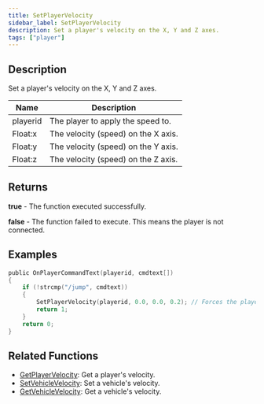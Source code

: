 ```yaml
---
title: SetPlayerVelocity
sidebar_label: SetPlayerVelocity
description: Set a player's velocity on the X, Y and Z axes.
tags: ["player"]
---
```


## Description

Set a player's velocity on the X, Y and Z axes.

| Name     | Description                         |
| -------- | ----------------------------------- |
| playerid | The player to apply the speed to.   |
| Float:x  | The velocity (speed) on the X axis. |
| Float:y  | The velocity (speed) on the Y axis. |
| Float:z  | The velocity (speed) on the Z axis. |

## Returns

**true** - The function executed successfully.

**false** - The function failed to execute. This means the player is not connected.

## Examples

```c
public OnPlayerCommandText(playerid, cmdtext[])
{
    if (!strcmp("/jump", cmdtext))
    {
        SetPlayerVelocity(playerid, 0.0, 0.0, 0.2); // Forces the player to jump (Z velocity + 0.2)
        return 1;
    }
    return 0;
}
```

## Related Functions

- [GetPlayerVelocity](GetPlayerVelocity): Get a player's velocity.
- [SetVehicleVelocity](SetVehicleVelocity): Set a vehicle's velocity.
- [GetVehicleVelocity](GetVehicleVelocity): Get a vehicle's velocity.
